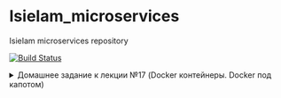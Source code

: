 # IsieIam_microservices
IsieIam microservices repository

[![Build Status](https://travis-ci.com/Otus-DevOps-2020-05/IsieIam_microservices.svg?branch=master)](https://travis-ci.com/Otus-DevOps-2020-05/IsieIam_microservices)

<details>
<summary>Домашнее задание к лекции №17 (Docker контейнеры. Docker под капотом)
</summary>

### Предзадание:
>В репозитории должна быть настроена интеграция с travis-ci по аналогии с репозиторием infra.

- Добавлен pre-commit, шаблон pullrequest, переиспользован gitignore с пред заданий.
- Сделана интеграция c travis, настроены уведомления по commit и build-ам в slack.

### Задание:

- Установлен Docker, docker-compose, docker-machine
- Запущен контейнер с Helloworld
- Задание с docker images:
>Для сдачи домашнего задания, необходимо сохранить вывод команды docker images в файл docker-monolith/docker-1.log и закоммитить в репозиторий

Сделано.
- Пробежал по командам которые не встречал еще в работе, а так для памяти шпаргалка по докеру: https://habr.com/ru/company/flant/blog/336654/
- Опробован в работе docker-machine:
```
СОздаем произвольныйх хост в YC:
yc compute instance create \
  --name docker-host \
  --zone ru-central1-a \
  --network-interface subnet-name=default-ru-central1-a,nat-ip-version=ipv4 \
  --create-boot-disk image-folder-id=standard-images,image-family=ubuntu-1804-lts,size=15 \
  --ssh-key ~/.ssh/appuser.pub

Сетапим на уделнную машину все что нужно docker-machine:
docker-machine create \
  --driver generic \
  --generic-ip-address=84.201.175.120 \
  --generic-ssh-user yc-user \
  --generic-ssh-key ~/.ssh/appuser.pub\
  docker-host

Переключаемся на докер демон у удаленного хоста:
eval $(docker-machine env docker-host)
Так вернуться на локальный
eval $(docker-machine env --unset)

Все удалить:
docker-machine rm docker-host
yc compute instance delete docker-host
```
- Создан докер файл и необходимоые файлы для установки monolith
- На основе созданного образа, запущен контейнер в YC, проверена работоспособность.
- Зарегистрировался в https://hub.docker.com запушил туда созданный образ с monolith
- Проверил запуск контейнера с моего образа с hub.docker.com:
```
docker run --name reddit -d -p 9292:9292 isieiam/otus-reddit:1.0
```

### Задание со * №1:
>На основе вывода команд:
```
$ docker inspect <u_container_id>
$ docker inspect <u_image_id>
```
>объясните чем отличается контейнер от образа. Объяснение допишите в файл dockermonolith/docker-1.log

Сделано, пояснение занесено в файл.

### Задание со * №2:

>Теперь, когда есть готовый образ с приложением, можно автоматизировать поднятие нескольких инстансов в Yandex Cloud, установку на них докера и запуск там образа /otus-reddit:1.0

>Нужно реализовать в виде прототипа в директории /docker-monolith/infra/

>Поднятие инстансов с помощью Terraform, их количество задается переменной;

>Несколько плейбуков Ansible с использованием динамического инвентори для установки докера и запуска там образа приложения;

>Шаблон пакера, который делает образ с уже установленным Docker;

В каталоге docker-monolith/infra созданы 3 каталога
 - каталог ansible - содержит в себе:
```
два playbook:
packer_docker.yml - отвечает за создание packer-ом образа с установленным docker и python-docker.
start_dockerc.yml - отвечает за запуск нужного контейнера
слегка доработанный скрипт dynamic inventory
get_inventory.py - который собирает инвентори из YC и группирует хосты по начальному имени инстанса до символа "-".
```
 - каталог packer - содержит в себе:
```
docker.json - описательная часть образа c provisioner packer_docker.yml
variables.json.example - пример переменных
```

 - каталог terraform - содержит в себе:
```
main.tf - упрощенное создание инстансов с требуемым парамтером на кол-во VM
файлы взятые с первого ДЗ по терраформу :)
variables.tf
output.tf
```

Для запуска:
- из каталога infra: packer build -var-file packer/variables.json packer/docker.json
- смотрим id образа: yc compute image list и вставляем ее в terraform.tvars
- в каталоге infra/terrafrom: terraform apply
- и из каталога infra/ansible: ansible-playbook ./playbooks/start_dockerc.yml

</details>
